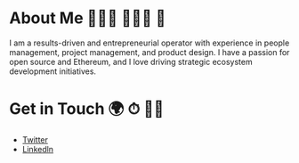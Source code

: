 # About Me 👩🏽‍🔬 👩🏽‍🎨 🥑
I am a results-driven and entrepreneurial operator with experience in people management, project management, and product design. I have a passion for open source and Ethereum, and I love driving strategic ecosystem development initiatives.

# Get in Touch 🌍 ⏱ 👍🏽
- <a rel="Twitter" href="https://twitter.com/youfoundperrie">Twitter<a/>
- <a rel="Linkedln" href="https://www.linkedin.com/in/peace-ojemeh-0b5bb2151/">Linkedln<a/>
